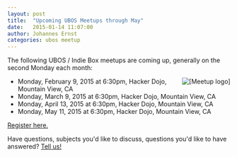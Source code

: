 ```yaml
---
layout: post
title:  "Upcoming UBOS Meetups through May"
date:   2015-01-14 11:07:00
author: Johannes Ernst
categories: ubos meetup
---
```


The following UBOS / Indie Box meetups are coming up, generally on the second Monday each month:

<a href="http://www.meetup.com/uboslinux/"><img src="http://img2.meetupstatic.com/img/8308650022681532654/header/logo-2x.png" alt="[Meetup logo]" style="float: right"></a>

* Monday, February 9, 2015 at 6:30pm, Hacker Dojo, Mountain View, CA
* Monday, March 9, 2015 at 6:30pm, Hacker Dojo, Mountain View, CA
* Monday, April 13, 2015 at 6:30pm, Hacker Dojo, Mountain View, CA
* Monday, May 11, 2015 at 6:30pm, Hacker Dojo, Mountain View, CA

<a href="http://www.meetup.com/uboslinux/">Register here.</a>

Have questions, subjects you'd like to discuss, questions you'd like to have answered?
<a href="http://ubos.net/community/">Tell us!</a>
